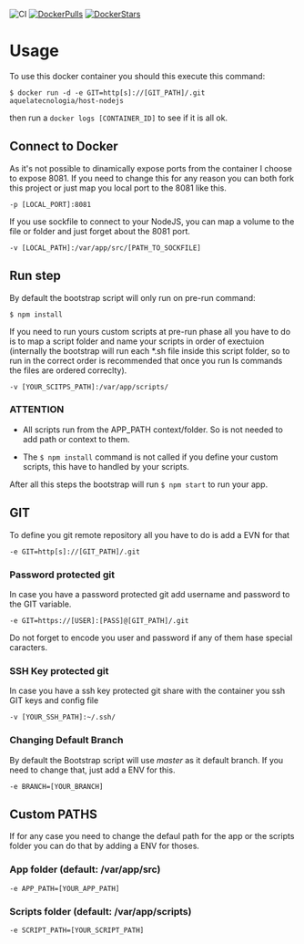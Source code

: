 ![CI](https://github.com/brunoslalmeida/nodejs-docker/workflows/CI/badge.svg)
[![DockerPulls](https://img.shields.io/docker/pulls/aquelatecnologia/host-nodejs.svg)](https://registry.hub.docker.com/u/aquelatecnologia/host-nodejs/)
[![DockerStars](https://img.shields.io/docker/stars/aquelatecnologia/host-nodejs.svg)](https://registry.hub.docker.com/u/aquelatecnologia/host-nodejs/)

# Usage

To use this docker container you should this execute this command:

`$ docker run -d -e GIT=http[s]://[GIT_PATH]/.git aquelatecnologia/host-nodejs`

then run a `docker logs [CONTAINER_ID]` to see if it is all ok.

## Connect to Docker

As it's not possible to dinamically expose ports from the container I choose to expose 8081. If you need to change this for any reason you can both fork this project or just map you local port to the 8081 like this.

`-p [LOCAL_PORT]:8081`

If you use sockfile to connect to your NodeJS, you can map a volume to the file or folder and just forget about the 8081 port.

`-v [LOCAL_PATH]:/var/app/src/[PATH_TO_SOCKFILE]`

## Run step

By default the bootstrap script will only run on pre-run command:

`$ npm install`

If you need to run yours custom scripts at pre-run phase all you have to do is to map a script folder and name your scripts in order of exectuion (internally the bootstrap will run each *.sh file inside this script folder, so to run in the correct order is recommended that once you run ls commands the files are ordered correclty).

`-v [YOUR_SCITPS_PATH]:/var/app/scripts/`

### ATTENTION

* All scripts run from the APP_PATH context/folder. So is not needed to add path or context to them.

* The `$ npm install` command is not called if you define your custom scripts, this have to handled by your scripts.

After all this steps the bootstrap will run `$ npm start` to run your app.

## GIT

To define you git remote repository all you have to do is add a EVN for that

`-e GIT=http[s]://[GIT_PATH]/.git`

### Password protected git

In case you have a password protected git add username and password to the GIT variable.

`-e GIT=https://[USER]:[PASS]@[GIT_PATH]/.git`

Do not forget to encode you user and password if any of them hase special caracters.

### SSH Key protected git

In case you have a ssh key protected git share with the container you ssh GIT keys and config file

`-v [YOUR_SSH_PATH]:~/.ssh/`

### Changing Default Branch

By default the Bootstrap script will use *master* as it default branch. If you need to change that, just add a ENV for this.

`-e BRANCH=[YOUR_BRANCH]`

## Custom PATHS

If for any case you need to change the defaul path for the app or the scripts folder you can do that by adding a ENV for thoses.

### App folder (default: /var/app/src)

`-e APP_PATH=[YOUR_APP_PATH]`

### Scripts folder (default: /var/app/scripts)

`-e SCRIPT_PATH=[YOUR_SCRIPT_PATH]`
